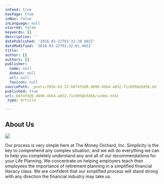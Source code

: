 ```yaml
---
inFeed: true
hasPage: true
inNav: false
inLanguage: null
starred: false
keywords: []
description: ''
datePublished: '2016-03-22T01:32:20.802Z'
dateModified: '2016-03-22T01:32:01.485Z'
title: ''
author: []
authors: []
publisher:
  name: null
  domain: null
  url: null
  favicon: null
sourcePath: _posts/2016-03-22-b6f4fdd6-4090-4bb4-a032-71c0958e5d56.md
published: true
url: b6f4fdd6-4090-4bb4-a032-71c0958e5d56/index.html
_type: Article

---
```

## About Us
![](https://the-grid-user-content.s3-us-west-2.amazonaws.com/f452ed3a-78d7-40cd-9207-9d5ff4255f11.jpg)

Our process is very simple here at The Money Orchard, Inc. Simplicity is the key to comprehend any complex situation, and we will do everything we can to help you completely understand any and all of our recommendations for your Life Planning. We concentrate on helping employers teach their employees the importance of retirement planning in a simplified financial literacy class. We are confident that our simplified process will stand strong with any direction the financial industry may take us.